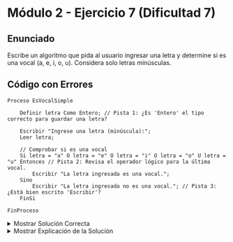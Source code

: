 # Módulo 2 - Ejercicio 7 (Dificultad 7)

## Enunciado
Escribe un algoritmo que pida al usuario ingresar una letra y determine si es una vocal (a, e, i, o, u). Considera solo letras minúsculas.

## Código con Errores
```pseudocode
Proceso EsVocalSimple

    Definir letra Como Entero; // Pista 1: ¿Es 'Entero' el tipo correcto para guardar una letra?

    Escribir "Ingrese una letra (minúscula):";
    Leer letra;

    // Comprobar si es una vocal
    Si letra = "a" O letra = "e" O letra = "i" O letra = "o" U letra = "u" Entonces // Pista 2: Revisa el operador lógico para la última vocal.
        Escribir "La letra ingresada es una vocal.";
    Sino
        Escribir "La letra ingresada no es una vocal."; // Pista 3: ¿Está bien escrito 'Escribir'?
    FinSi

FinProceso
```

<details> 
    <summary>Mostrar Solución Correcta</summary> 

## Solución Correcta
```pseudocode
Proceso EsVocalSimple_Solucion

    Definir letra Como Caracter; // Corregido: Usar 'Caracter' para letras.

    Escribir "Ingrese una letra (minúscula):";
    Leer letra;

    // Comprobar si es una vocal
    Si letra = "a" O letra = "e" O letra = "i" O letra = "o" O letra = "u" Entonces // Corregido: Usar 'O' (o '|') para todas las comparaciones.
        Escribir "La letra ingresada es una vocal.";
    Sino
        Escribir "La letra ingresada no es una vocal."; // Corregido: Palabra clave 'Escribir'.
    FinSi

FinProceso
```

</details>

<details>
    <summary>Mostrar Explicación de la Solución</summary>
    
## Explicación de la Solución
1.  Una variable que almacena una letra debe ser de tipo `Caracter`, no `Entero`.
2.  El operador lógico para unir condiciones con "o" es `O` (o `|`). Se usó una `U` por error al final de la condición compuesta. Se reemplazó `U` por `O`.
3.  En el bloque `Sino`, la instrucción para mostrar el mensaje estaba mal escrita como `Escribir` (faltaba la 'r'). Se corrigió a `Escribir`.

</details>

